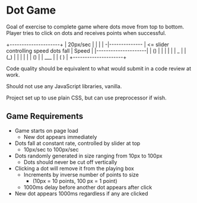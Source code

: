 # Dot Game

Goal of exercise to complete game where dots move from top to bottom. Player tries to click on dots and receives points when successful.

+---------------------+
|  20px/sec           |
|                     |
|  -|--------------   | <= slider controlling speed dots fall
|  Speed              |
|---------------------|
|            ()       |
|                     |
|                     |
|    _                |
|   (_)               |
|                     |
|                     |
|        ()           |
|                ___  |
|               (   ) |
+---------------------+

Code quality should be equivalent to what would submit in a code review at work.

Should not use any JavaScript libraries, vanilla.

Project set up to use plain CSS, but can use preprocessor if wish.


## Game Requirements

* Game starts on page load
	* New dot appears immediately
* Dots fall at constant rate, controlled by slider at top
	* 10px/sec to 100px/sec
* Dots randomly generated in size ranging from 10px to 100px
	* Dots should never be cut off vertically
* Clicking a dot will remove it from the playing box
	* Increments by inverse number of points to size
		* (10px = 10 points, 100 px = 1 point)
	* 1000ms delay before another dot appears after click
* New dot appears 1000ms regardless if any are clicked
